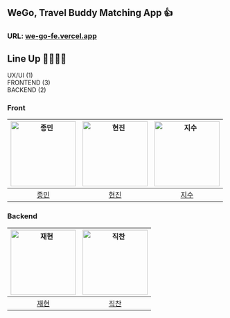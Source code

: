 ## WeGo, Travel Buddy Matching App 👍

### URL: [we-go-fe.vercel.app](we-go-fe.vercel.app)

## Line Up 👨‍💻👩‍💻
UX/UI (1) <br/>
FRONTEND (3) <br/>
BACKEND (2) <br/>

### Front

| <img src="https://avatars.githubusercontent.com/u/100336573?v=4" width=150px alt="종민"> | <img src="https://avatars.githubusercontent.com/u/65334125?v=4" width=150px alt="현진"> | <img src="https://avatars.githubusercontent.com/u/135521917?v=4" width=150px alt="지수"> |
| :----------------------------------------------------------: | :----------------------------------------------------------: | :----------------------------------------------------------: |
|              [종민](https://github.com/NamgungJongMin)              |          [현진](https://github.com/who0803)           |              [지수](https://github.com/NewJiSoo)              |     

### Backend

| <img src="https://avatars.githubusercontent.com/u/28504937?v=4" width=150px alt="재현"> | <img src="https://avatars.githubusercontent.com/u/95222741?v=4" width=150px alt="직찬"> | 
| :----------------------------------------------------------: | :----------------------------------------------------------: |
|              [재현](https://github.com/tjvm0877)              |              [직찬](https://github.com/jickDo)              |

<!--

**Here are some ideas to get you started:**

🙋‍♀️ A short introduction - what is your organization all about?
🌈 Contribution guidelines - how can the community get involved?
👩‍💻 Useful resources - where can the community find your docs? Is there anything else the community should know?
🍿 Fun facts - what does your team eat for breakfast?
🧙 Remember, you can do mighty things with the power of [Markdown](https://docs.github.com/github/writing-on-github/getting-started-with-writing-and-formatting-on-github/basic-writing-and-formatting-syntax)
-->
